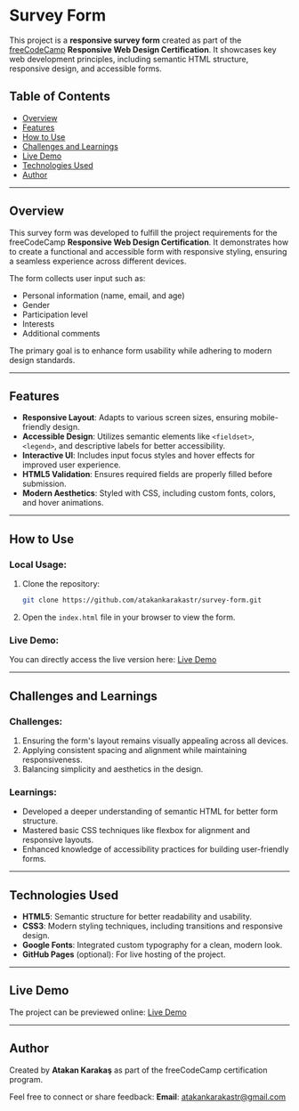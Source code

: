 
# Survey Form

This project is a **responsive survey form** created as part of the [freeCodeCamp](https://www.freecodecamp.org/certification/atakankarakas/responsive-web-design) **Responsive Web Design Certification**. It showcases key web development principles, including semantic HTML structure, responsive design, and accessible forms.

## Table of Contents
- [Overview](#overview)
- [Features](#features)
- [How to Use](#how-to-use)
- [Challenges and Learnings](#challenges-and-learnings)
- [Live Demo](#live-demo)
- [Technologies Used](#technologies-used)
- [Author](#author)

---

## Overview
This survey form was developed to fulfill the project requirements for the freeCodeCamp **Responsive Web Design Certification**. It demonstrates how to create a functional and accessible form with responsive styling, ensuring a seamless experience across different devices.

The form collects user input such as:
- Personal information (name, email, and age)
- Gender
- Participation level
- Interests
- Additional comments

The primary goal is to enhance form usability while adhering to modern design standards.

---

## Features
- **Responsive Layout**: Adapts to various screen sizes, ensuring mobile-friendly design.
- **Accessible Design**: Utilizes semantic elements like `<fieldset>`, `<legend>`, and descriptive labels for better accessibility.
- **Interactive UI**: Includes input focus styles and hover effects for improved user experience.
- **HTML5 Validation**: Ensures required fields are properly filled before submission.
- **Modern Aesthetics**: Styled with CSS, including custom fonts, colors, and hover animations.

---

## How to Use
### Local Usage:
1. Clone the repository:
   ```bash
   git clone https://github.com/atakankarakastr/survey-form.git
   ```
2. Open the `index.html` file in your browser to view the form.

### Live Demo:
You can directly access the live version here:
[Live Demo](https://atakankarakastr.github.io/survey-form/)

---

## Challenges and Learnings
### Challenges:
1. Ensuring the form's layout remains visually appealing across all devices.
2. Applying consistent spacing and alignment while maintaining responsiveness.
3. Balancing simplicity and aesthetics in the design.

### Learnings:
- Developed a deeper understanding of semantic HTML for better form structure.
- Mastered basic CSS techniques like flexbox for alignment and responsive layouts.
- Enhanced knowledge of accessibility practices for building user-friendly forms.

---

## Technologies Used
- **HTML5**: Semantic structure for better readability and usability.
- **CSS3**: Modern styling techniques, including transitions and responsive design.
- **Google Fonts**: Integrated custom typography for a clean, modern look.
- **GitHub Pages** (optional): For live hosting of the project.

---

## Live Demo
The project can be previewed online:
[Live Demo](https://atakankarakastr.github.io/survey-form/)

---

## Author
Created by **Atakan Karakaş** as part of the freeCodeCamp certification program.  

Feel free to connect or share feedback:
**Email**: [atakankarakastr@gmail.com](mailto:atakankarakastr@gmail.com)
